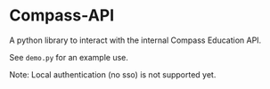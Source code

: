 # Compass-API

A python library to interact with the internal Compass Education API.

See `demo.py` for an example use.

Note: Local authentication (no sso) is not supported yet.
